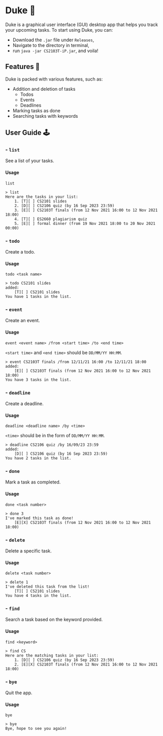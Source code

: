 # Duke 🤖

Duke is a graphical user interface (GUI) desktop app that helps you track your upcoming tasks. To start using Duke, you can:

- Download the `.jar` file under `Releases`,
- Navigate to the directory in terminal,
- run `java -jar CS2103T-iP.jar`, and voila!

## Features 👾

Duke is packed with various features, such as:

* Addition and deletion of tasks
	* Todos
	* Events
	* Deadlines
* Marking tasks as done
* Searching tasks with keywords

## User Guide 🕹

### - `list`

See a list of your tasks.

#### Usage

`list`

```
> list
Here are the tasks in your list:
	1. [T][ ] CS2101 slides
	2. [D][ ] CS2106 quiz (by 16 Sep 2023 23:59)
	3. [E][ ] CS2103T finals (from 12 Nov 2021 16:00 to 12 Nov 2021 18:00)
	4. [T][ ] ES2660 plagiarism quiz
	5. [E][ ] formal dinner (from 19 Nov 2021 18:00 to 20 Nov 2021 00:00)
```

### - `todo`

Create a todo.

#### Usage

`todo <task name>`

```
> todo CS2101 slides
added:
	[T][ ] CS2101 slides
You have 1 tasks in the list.
```

### - `event`

Create an event.

#### Usage

`event <event name> /from <start time> /to <end time>`

`<start time>` and `<end time>` should be `DD/MM/YY HH:MM`.

```
> event CS2103T finals /from 12/11/21 16:00 /to 12/11/21 18:00
added:
	[E][ ] CS2103T finals (from 12 Nov 2021 16:00 to 12 Nov 2021 18:00)
You have 3 tasks in the list.
```

### - `deadline`

Create a deadline.

#### Usage

`deadline <deadline name> /by <time>`

`<time>` should be in the form of `DD/MM/YY HH:MM`.

```
> deadline CS2106 quiz /by 16/09/23 23:59
added:
	[D][ ] CS2106 quiz (by 16 Sep 2023 23:59)
You have 2 tasks in the list.
```

### - `done`

Mark a task as completed.

#### Usage

`done <task number>`

```
> done 3
I've marked this task as done!
	[E][X] CS2103T finals (from 12 Nov 2021 16:00 to 12 Nov 2021 18:00)
```

### - `delete`

Delete a specific task.

#### Usage

`delete <task number>`

```
> delete 1
I've deleted this task from the list!
	[T][ ] CS2101 slides
You have 4 tasks in the list.
```

### - `find`

Search a task based on the keyword provided.

#### Usage

`find <keyword>`

```
> find CS
Here are the matching tasks in your list:
	1. [D][ ] CS2106 quiz (by 16 Sep 2023 23:59)
	2. [E][X] CS2103T finals (from 12 Nov 2021 16:00 to 12 Nov 2021 18:00)
```

### - `bye`

Quit the app.

#### Usage

`bye`

```
> bye
Bye, hope to see you again!
```
